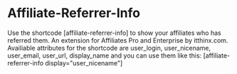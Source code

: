 # Affiliate-Referrer-Info
Use the shortcode [affiliate-referrer-info] to show your affiliates who has referred them. An extension for Affiliates Pro and Enterprise by itthinx.com.
Availiable attributes for the shortcode are user_login, user_nicename, user_email, user_url, display_name and you can use them like this:
[affiliate-referrer-info display="user_nicename"]
